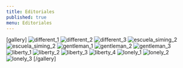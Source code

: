 ```yaml
---
title: Editoriales
published: true
menu: Editoriales
---
```


[gallery]
![different_1](different_1.jpg "different 1")
![different_2](different_2.jpg "different 2")
![different_3](different_3.jpg "different 3")
![escuela_siming_2](escuela_siming_1.jpg "escuela siming 1")
![escuela_siming_2](escuela_siming_2.jpg "escuela siming 2")
![gentleman_1](gentleman_1.jpg "gentleman 1")
![gentleman_2](gentleman_2.jpg "gentleman 2")
![gentleman_3](gentleman_3.jpg "gentleman 3")
![liberty_1](liberty_1.jpg "liberty 1")
![liberty_2](liberty_2.jpg "liberty 2")
![liberty_3](liberty_3.jpg "liberty 3")
![liberty_4](liberty_4.jpg "liberty 4")
![lonely_1](lonely_1.jpg "lonely 1")
![lonely_2](lonely_2.jpg "lonely 2")
![lonely_3](lonely_3.jpg "lonely 3")
[/gallery]